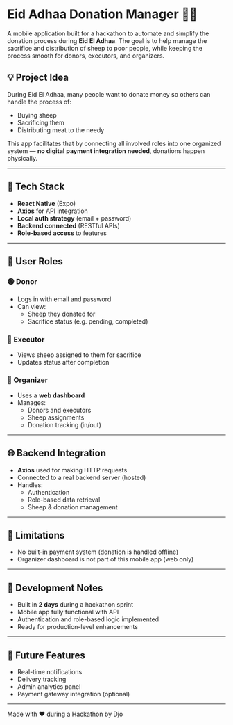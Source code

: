 # Eid Adhaa Donation Manager 📱🐑

A mobile application built for a hackathon to automate and simplify the donation process during **Eid El Adhaa**. The goal is to help manage the sacrifice and distribution of sheep to poor people, while keeping the process smooth for donors, executors, and organizers.

## 💡 Project Idea

During Eid El Adhaa, many people want to donate money so others can handle the process of:

- Buying sheep
- Sacrificing them
- Distributing meat to the needy

This app facilitates that by connecting all involved roles into one organized system — **no digital payment integration needed**, donations happen physically.

---

## 🔧 Tech Stack

- **React Native** (Expo)
- **Axios** for API integration
- **Local auth strategy** (email + password)
- **Backend connected** (RESTful APIs)
- **Role-based access** to features

---

## 👥 User Roles

### 🟢 Donor

- Logs in with email and password
- Can view:
  - Sheep they donated for
  - Sacrifice status (e.g. pending, completed)

### 🔵 Executor

- Views sheep assigned to them for sacrifice
- Updates status after completion

### 🔴 Organizer

- Uses a **web dashboard**
- Manages:
  - Donors and executors
  - Sheep assignments
  - Donation tracking (in/out)

---

## 🌐 Backend Integration

- **Axios** used for making HTTP requests
- Connected to a real backend server (hosted)
- Handles:
  - Authentication
  - Role-based data retrieval
  - Sheep & donation management

---

## 🚫 Limitations

- No built-in payment system (donation is handled offline)
- Organizer dashboard is not part of this mobile app (web only)

---

## 📅 Development Notes

- Built in **2 days** during a hackathon sprint
- Mobile app fully functional with API
- Authentication and role-based logic implemented
- Ready for production-level enhancements

---

## 🚀 Future Features

- Real-time notifications
- Delivery tracking
- Admin analytics panel
- Payment gateway integration (optional)

---

Made with ❤️ during a Hackathon by Djo
